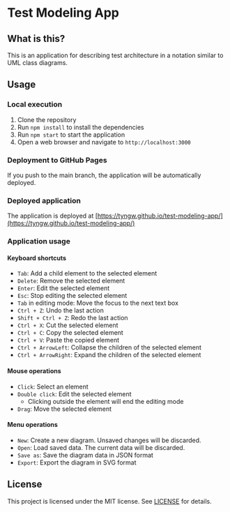 # Test Modeling App
## What is this?
This is an application for describing test architecture in a notation similar to UML class diagrams.

## Usage
### Local execution
1. Clone the repository
2. Run `npm install` to install the dependencies
3. Run `npm start` to start the application
4. Open a web browser and navigate to `http://localhost:3000`

### Deployment to GitHub Pages
If you push to the main branch, the application will be automatically deployed.

### Deployed application
The application is deployed at [https://tyngw.github.io/test-modeling-app/](https://tyngw.github.io/test-modeling-app/)


### Application usage
#### Keyboard shortcuts
- `Tab`: Add a child element to the selected element
- `Delete`: Remove the selected element
- `Enter`: Edit the selected element
- `Esc`: Stop editing the selected element
- `Tab` in editing mode: Move the focus to the next text box
- `Ctrl + Z`: Undo the last action
- `Shift + Ctrl + Z`: Redo the last action
- `Ctrl + X`: Cut the selected element
- `Ctrl + C`: Copy the selected element
- `Ctrl + V`: Paste the copied element
- `Ctrl + ArrowLeft`: Collapse the children of the selected element
- `Ctrl + ArrowRight`: Expand the children of the selected element

#### Mouse operations
- `Click`: Select an element
- `Double click`: Edit the selected element
  - Clicking outside the element will end the editing mode
- `Drag`: Move the selected element

#### Menu operations
- `New`: Create a new diagram. Unsaved changes will be discarded.
- `Open`: Load saved data. The current data will be discarded.
- `Save as`: Save the diagram data in JSON format
- `Export`: Export the diagram in SVG format

## License
This project is licensed under the MIT license. See [LICENSE](./LICENSE) for details.
